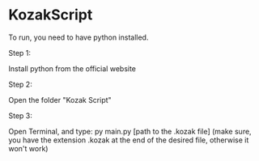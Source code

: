 # KozakScript

To run, you need to have python installed.

Step 1:

Install python from the official website

Step 2:

Open the folder "Kozak Script"

Step 3:

Open Terminal, and type: py main.py [path to the .kozak file] (make sure, you have the extension .kozak at the end of the desired file, otherwise it won't work)
